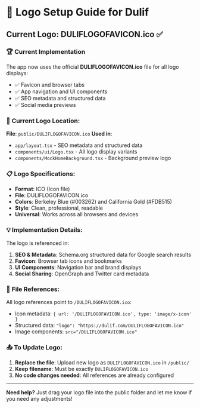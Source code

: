 # 🎨 Logo Setup Guide for Dulif

## Current Logo: **DULIFLOGOFAVICON.ico** ✅

### 🏆 **Current Implementation**

The app now uses the official **DULIFLOGOFAVICON.ico** file for all logo displays:
- ✅ Favicon and browser tabs
- ✅ App navigation and UI components
- ✅ SEO metadata and structured data
- ✅ Social media previews

### 📁 **Current Logo Location:**

**File**: `public/DULIFLOGOFAVICON.ico`
**Used in**:
- `app/layout.tsx` - SEO metadata and structured data
- `components/ui/Logo.tsx` - All logo display variants
- `components/MockHomeBackground.tsx` - Background preview logo

### 📋 **Logo Specifications:**

- **Format**: ICO (Icon file)
- **File**: DULIFLOGOFAVICON.ico
- **Colors**: Berkeley Blue (#003262) and California Gold (#FDB515)
- **Style**: Clean, professional, readable
- **Universal**: Works across all browsers and devices

### 💡 **Implementation Details:**

The logo is referenced in:
1. **SEO & Metadata**: Schema.org structured data for Google search results
2. **Favicon**: Browser tab icons and bookmarks
3. **UI Components**: Navigation bar and brand displays
4. **Social Sharing**: OpenGraph and Twitter card metadata

### 🔧 **File References:**

All logo references point to `/DULIFLOGOFAVICON.ico`:
- Icon metadata: `{ url: '/DULIFLOGOFAVICON.ico', type: 'image/x-icon' }`
- Structured data: `"logo": "https://dulif.com/DULIFLOGOFAVICON.ico"`
- Image components: `src="/DULIFLOGOFAVICON.ico"`

### 📤 **To Update Logo:**

1. **Replace the file**: Upload new logo as `DULIFLOGOFAVICON.ico` in `/public/`
2. **Keep filename**: Must be exactly `DULIFLOGOFAVICON.ico`
3. **No code changes needed**: All references are already configured

---

**Need help?** Just drag your logo file into the public folder and let me know if you need any adjustments!